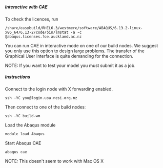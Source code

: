 ##### Interactive with CAE

To check the licences, run

	/share/easybuild/RHEL6.3/westmere/software/ABAQUS/6.13.2-linux-x86_64/6.13-2/code/bin/lmstat -a -c @abaqus.licenses.foe.auckland.ac.nz

You can run CAE in interactive mode on one of our build nodes. We suggest you only use this option to design large problems. The transfer of the Graphical User Interface is quite demanding for the connection. 

NOTE: If you want to test your model you must submit it as a job.

##### Instructions

Connect to the login node with X forwarding enabled.

    ssh -YC you@login.uoa.nesi.org.nz

Then connect to one of the build nodes:

    ssh -YC build-wm

Load the Abaqus module

    module load Abaqus

Start Abaqus CAE

    abaqus cae

NOTE: This doesn't seem to work with Mac OS X


